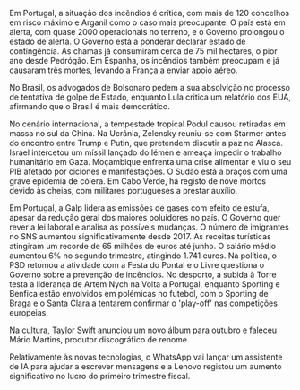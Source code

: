 Em Portugal, a situação dos incêndios é crítica, com mais de 120 concelhos em risco máximo e Arganil como o caso mais preocupante. O país está em alerta, com quase 2000 operacionais no terreno, e o Governo prolongou o estado de alerta. O Governo está a ponderar declarar estado de contingência. As chamas já consumiram cerca de 75 mil hectares, o pior ano desde Pedrógão. Em Espanha, os incêndios também preocupam e já causaram três mortes, levando a França a enviar apoio aéreo.

No Brasil, os advogados de Bolsonaro pedem a sua absolvição no processo de tentativa de golpe de Estado, enquanto Lula critica um relatório dos EUA, afirmando que o Brasil é mais democrático.

No cenário internacional, a tempestade tropical Podul causou retiradas em massa no sul da China. Na Ucrânia, Zelensky reuniu-se com Starmer antes do encontro entre Trump e Putin, que pretendem discutir a paz no Alasca. Israel intercetou um míssil lançado do Iémen e ameaça impedir o trabalho humanitário em Gaza. Moçambique enfrenta uma crise alimentar e viu o seu PIB afetado por ciclones e manifestações. O Sudão está a braços com uma grave epidemia de cólera. Em Cabo Verde, há registo de nove mortos devido às cheias, com militares portugueses a prestar auxílio.

Em Portugal, a Galp lidera as emissões de gases com efeito de estufa, apesar da redução geral dos maiores poluidores no país. O Governo quer rever a lei laboral e analisa as possíveis mudanças. O número de imigrantes no SNS aumentou significativamente desde 2017. As receitas turísticas atingiram um recorde de 65 milhões de euros até junho. O salário médio aumentou 6% no segundo trimestre, atingindo 1.741 euros. Na política, o PSD retomou a atividade com a Festa do Pontal e o Livre questiona o Governo sobre a prevenção de incêndios. No desporto, a subida à Torre testa a liderança de Artem Nych na Volta a Portugal, enquanto Sporting e Benfica estão envolvidos em polémicas no futebol, com o Sporting de Braga e o Santa Clara a tentarem confirmar o 'play-off' nas competições europeias.

Na cultura, Taylor Swift anunciou um novo álbum para outubro e faleceu Mário Martins, produtor discográfico de renome.

Relativamente às novas tecnologias, o WhatsApp vai lançar um assistente de IA para ajudar a escrever mensagens e a Lenovo registou um aumento significativo no lucro do primeiro trimestre fiscal.

